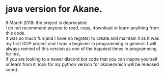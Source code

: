 # java version for Akane.

6 March 2018: the project is deprecated.<br />
I do not recommend anyone to read, copy, download or learn anything from this code.<br />
It was so much fun(and I have no regrets) to create and maintain it as it was my first OOP project and I was a beginner in programming in general. I will always remind of this version as one of the happiest times in programming for me,<br />
If you are looking to a newer discord bot code that you can inspire yourself or learn from it, look for my python version for akane(which will be released soon).<br />
